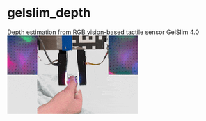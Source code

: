 # gelslim_depth
Depth estimation from RGB vision-based tactile sensor GelSlim 4.0 <br />
![GIF of Grasping a Small Screw with Depth Estimation](https://github.com/MMintLab/gelslim_depth/blob/master/media/animations/small_screw.gif?raw=true)
